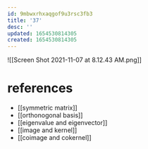 ```yaml
---
id: 9mbwxrhxaqgof9u3rsc3fb3
title: '37'
desc: ''
updated: 1654530814305
created: 1654530814305
---
```

![[Screen Shot 2021-11-07 at 8.12.43 AM.png]]
# references
- [[symmetric matrix]]
- [[orthonogonal basis]]
- [[eigenvalue and eigenvector]]
- [[image and kernel]]
- [[coimage and cokernel]]
